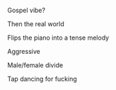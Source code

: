 Gospel vibe?

Then the real world

Flips the piano into a tense melody

Aggressive

Male/female divide

Tap dancing for fucking